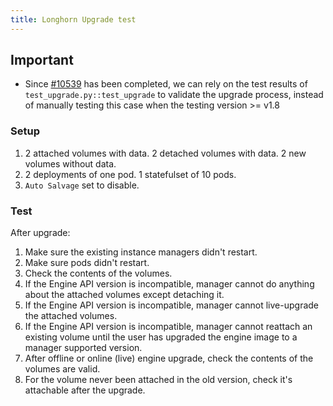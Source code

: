 ```yaml
---
title: Longhorn Upgrade test
---
```

## Important
- Since [#10539](https://github.com/longhorn/longhorn/issues/10539) has been completed, we can 
  rely on the test results of `test_upgrade.py::test_upgrade` to validate the upgrade process, 
  instead of manually testing this case when the testing version >= v1.8

### Setup
1. 2 attached volumes with data. 2 detached volumes with data. 2 new volumes without data.
2. 2 deployments of one pod. 1 statefulset of 10 pods.
3. `Auto Salvage` set to disable.
### Test
After upgrade:
1. Make sure the existing instance managers didn't restart.
1. Make sure pods didn't restart.
1. Check the contents of the volumes.
1. If the Engine API version is incompatible, manager cannot do anything about the attached volumes except detaching it.
1. If the Engine API version is incompatible, manager cannot live-upgrade the attached volumes.
1. If the Engine API version is incompatible, manager cannot reattach an existing volume until the user has upgraded the engine image to a manager supported version.
1. After offline or online (live) engine upgrade, check the contents of the volumes are valid.
1. For the volume never been attached in the old version, check it's attachable after the upgrade.
